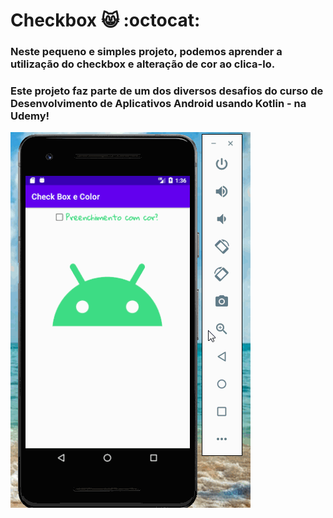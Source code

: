 # Checkbox 😸 :octocat:

### Neste pequeno e simples projeto, podemos aprender a utilização do checkbox e alteração de cor ao clica-lo. 
### Este projeto faz parte de um dos diversos desafios do curso de Desenvolvimento de Aplicativos Android usando Kotlin - na Udemy! 

![alt text](https://github.com/agathaappb/checkbox/blob/main/App%20check%20box.gif)
